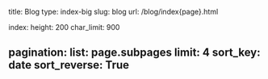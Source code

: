 title: Blog
type: index-big
slug: blog
url: /blog/index{page}.html

index:
    height: 200
    char_limit: 900

pagination:
    list: page.subpages
    limit: 4
    sort_key: date
    sort_reverse: True
---
